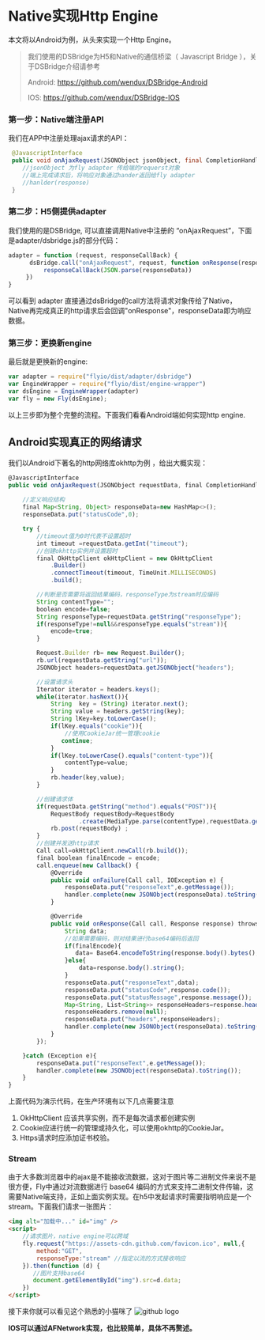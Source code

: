 # Native实现Http Engine

本文将以Android为例，从头来实现一个Http Engine。

> 我们使用的DSBridge为H5和Native的通信桥梁（ Javascript Bridge ），关于DSBridge介绍请参考 
>
> Android: https://github.com/wendux/DSBridge-Android
>
> IOS: https://github.com/wendux/DSBridge-IOS



### 第一步：Native端注册API

我们在APP中注册处理ajax请求的API：

```java
 @JavascriptInterface
 public void onAjaxRequest(JSONObject jsonObject, final CompletionHandler handler){
    //jsonObject 为fly adapter 传给端的requerst对象
    //端上完成请求后，将响应对象通过hander返回给fly adapter
    //hanlder(response)
 }
```

### 第二步：H5侧提供adapter

我们使用的是DSBridge, 可以直接调用Native中注册的 “onAjaxRequest”，下面是adapter/dsbridge.js的部分代码：

```javascript
adapter = function (request, responseCallBack) {
      dsBridge.call("onAjaxRequest", request, function onResponse(responseData) {
          responseCallBack(JSON.parse(responseData))
     })
}
```

可以看到 adapter 直接通过dsBridge的call方法将请求对象传给了Native，Native再完成真正的http请求后会回调"onResponse"，responseData即为响应数据。

### 第三步：更换新engine

最后就是更换新的engine:

```javascript
var adapter = require("flyio/dist/adapter/dsbridge")
var EngineWrapper = require("flyio/dist/engine-wrapper")
var dsEngine = EngineWrapper(adapter)
var fly = new Fly(dsEngine);
```



以上三步即为整个完整的流程。下面我们看看Android端如何实现http engine.



## Android实现真正的网络请求

我们以Android下著名的http网络库okhttp为例 ，给出大概实现：



```javascript
@JavascriptInterface 
public void onAjaxRequest(JSONObject requestData, final CompletionHandler handler){
    
    //定义响应结构
    final Map<String, Object> responseData=new HashMap<>();
    responseData.put("statusCode",0);

    try {
        //timeout值为0时代表不设置超时
        int timeout =requestData.getInt("timeout");
        //创建okhttp实例并设置超时
        final OkHttpClient okHttpClient = new OkHttpClient
            .Builder()
            .connectTimeout(timeout, TimeUnit.MILLISECONDS)
            .build();

        //判断是否需要将返回结果编码，responseType为stream时应编码
        String contentType="";
        boolean encode=false;
        String responseType=requestData.getString("responseType");
        if(responseType!=null&&responseType.equals("stream")){
            encode=true;
        }

        Request.Builder rb= new Request.Builder();
        rb.url(requestData.getString("url"));
        JSONObject headers=requestData.getJSONObject("headers");

        //设置请求头
        Iterator iterator = headers.keys();
        while(iterator.hasNext()){
            String  key = (String) iterator.next();
            String value = headers.getString(key);
            String lKey=key.toLowerCase();
            if(lKey.equals("cookie")){
                //使用CookieJar统一管理cookie
               continue;
            }
            if(lKey.toLowerCase().equals("content-type")){
                contentType=value;
            }
            rb.header(key,value);
        }

        //创建请求体
        if(requestData.getString("method").equals("POST")){
            RequestBody requestBody=RequestBody
                    .create(MediaType.parse(contentType),requestData.getString("data"));
            rb.post(requestBody) ;
        }
        //创建并发送http请求
        Call call=okHttpClient.newCall(rb.build());
        final boolean finalEncode = encode;
        call.enqueue(new Callback() {
            @Override
            public void onFailure(Call call, IOException e) {
                responseData.put("responseText",e.getMessage());
                handler.complete(new JSONObject(responseData).toString());
            }

            @Override
            public void onResponse(Call call, Response response) throws IOException {
                String data;
                //如果需要编码，则对结果进行base64编码后返回
                if(finalEncode){
                   data= Base64.encodeToString(response.body().bytes(),Base64.DEFAULT);
                }else{
                    data=response.body().string();
                }
                responseData.put("responseText",data);
                responseData.put("statusCode",response.code());
                responseData.put("statusMessage",response.message());
                Map<String, List<String>> responseHeaders=response.headers().toMultimap();
                responseHeaders.remove(null);
                responseData.put("headers",responseHeaders);
                handler.complete(new JSONObject(responseData).toString());
            }
        });

    }catch (Exception e){
        responseData.put("responseText",e.getMessage());
        handler.complete(new JSONObject(responseData).toString());
    }
}

```

上面代码为演示代码，在生产环境有以下几点需要注意

1. OkHttpClient 应该共享实例，而不是每次请求都创建实例
2. Cookie应进行统一的管理或持久化，可以使用okhttp的CookieJar。
3. Https请求时应添加证书校验。

### Stream

由于大多数浏览器中的ajax是不能接收流数据，这对于图片等二进制文件来说不是很方便，Fly中通过对流数据进行 base64 编码的方式来支持二进制文件传输，这需要Native端支持，正如上面实例实现。在h5中发起请求时需要指明响应是一个stream。下面我们请求一张图片：

```html
<img alt="加载中..." id="img" />
<script>
    //请求图片，native engine可以跨域
    fly.request("https://assets-cdn.github.com/favicon.ico", null,{
        method:"GET",
        responseType:"stream" //指定以流的方式接收响应
    }).then(function (d) {
       //图片支持base64
       document.getElementById("img").src=d.data;
    })
</script> 
```

接下来你就可以看见这个熟悉的小猫咪了 ![github logo](https://assets-cdn.github.com/favicon.ico)

**IOS可以通过AFNetwork实现，也比较简单，具体不再赘述。**